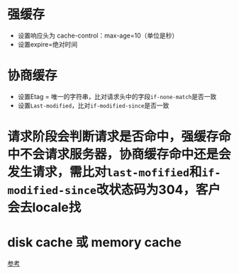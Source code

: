 # 强缓存
+ 设置响应头为 cache-control：max-age=10（单位是秒）
+ 设置expire=绝对时间

# 协商缓存
+ 设置Etag = 唯一的字符串，比对请求头中的字段`if-none-match`是否一致 
+ 设置`Last-modified`，比对`if-modified-since`是否一致

# 请求阶段会判断请求是否命中，强缓存命中不会请求服务器，协商缓存命中还是会发生请求，需比对`last-mofified`和`if-modified-since`改状态码为304，客户会去locale找

# disk cache 或 memory cache

[参考](https://blog.csdn.net/yehuozhili/article/details/103268433)